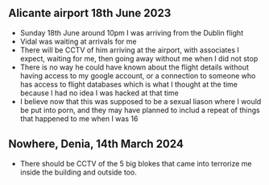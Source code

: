 ## Alicante airport 18th June 2023

- Sunday 18th June around 10pm I was arriving from the Dublin flight
- Vidal was waiting at arrivals for me
- There will be CCTV of him arriving at the airport, with associates I expect, waiting for me, then going away without me when I did not stop
- There is no way he could have known about the flight details without having access to my google account, or a connection to someone who has access to flight databases which is what I thought at the time because I had no idea I was hacked at that time
- I believe now that this was supposed to be a sexual liason where I would be put into porn, and they may have planned to includ a repeat of things that happened to me when I was 16

## Nowhere, Denia, 14th March 2024

- There should be CCTV of the 5 big blokes that came into terrorize me inside the building and outside too.
